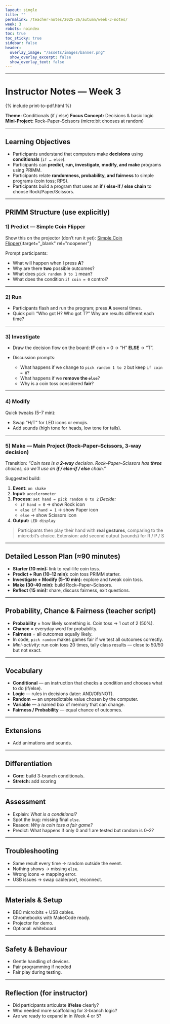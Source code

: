 ```yaml
---
layout: single
title: ""
permalink: /teacher-notes/2025-26/autumn/week-3-notes/
week: 3
robots: noindex
toc: true
toc_sticky: true
sidebar: false
header:
  overlay_image: "/assets/images/banner.png"
  show_overlay_excerpt: false
  show_overlay_text: false
---
```


--------------------------

# Instructor Notes — Week 3

{% include print-to-pdf.html %}

**Theme:** Conditionals (if / else)
**Focus Concept:** Decisions & basic logic
**Mini-Project:** Rock–Paper–Scissors (micro:bit chooses at random)

---

## Learning Objectives

* Participants understand that computers make **decisions** using **conditionals** (`if … else`).
* Participants can **predict, run, investigate, modify, and make** programs using PRIMM.
* Participants relate **randomness, probability, and fairness** to simple programs (coin toss; RPS).
* Participants build a program that uses an **if / else-if / else chain** to choose Rock/Paper/Scissors.

---

## PRIMM Structure (use explicitly)

### 1) Predict — Simple Coin Flipper

Show this on the projector (don’t run it yet): [Simple Coin Flipper](https://makecode.microbit.org/S39804-79642-83776-27829){:target="_blank" rel="noopener"}

Prompt participants:

* What will happen when I press **A**?
* Why are there **two** possible outcomes?
* What does `pick random 0 to 1` mean?
* What does the condition `if coin = 0` control?

---

### 2) Run

* Participants flash and run the program; press **A** several times.
* Quick poll: “Who got H? Who got T?” Why are results different each time?

---

### 3) Investigate

* Draw the decision flow on the board:
  **IF** coin = 0 → “H” **ELSE** → “T”.

* Discussion prompts:
  * What happens if we change to `pick random 1 to 2` but keep `if coin = 0`?
  * What happens if we **remove the `else`**?
  * Why is a coin toss considered **fair**?

---

### 4) Modify

Quick tweaks (5–7 min):

* Swap “H/T” for LED icons or emojis.
* Add sounds (high tone for heads, low tone for tails).

---

### 5) Make — Main Project (Rock–Paper–Scissors, 3-way decision)

Transition: *“Coin toss is a **2-way** decision. Rock–Paper–Scissors has **three** choices, so we’ll use an **if / else-if / else** chain.”*

Suggested build:

1. **Event:** `on shake`
2. **Input:** `accelerometer`
3. **Process:** `set hand = pick random 0 to 2`
   *Decide:*
   * `if hand = 0` → show Rock icon
   * `else if hand = 1` → show Paper icon
   * `else` → show Scissors icon
4. **Output:** `LED display`

> Participants then play their hand with **real gestures**, comparing to the micro\:bit’s choice.
> Extension: add second output (sounds) for R / P / S 

---

## Detailed Lesson Plan (≈90 minutes)

* **Starter (10 min):** link to real-life coin toss.
* **Predict + Run (10–12 min):** coin toss PRIMM starter.
* **Investigate + Modify (5–10 min):** explore and tweak coin toss.
* **Make (30-40 min):** build Rock–Paper–Scissors.
* **Reflect (15 min):** share, discuss fairness, exit questions.

---

## Probability, Chance & Fairness (teacher script)

* **Probability** = how likely something is. Coin toss → 1 out of 2 (50%).
* **Chance** = everyday word for probability.
* **Fairness** = all outcomes equally likely.
* In code, `pick random` makes games fair if we test all outcomes correctly.
* *Mini-activity:* run coin toss 20 times, tally class results — close to 50/50 but not exact.

---

## Vocabulary

* **Conditional** — an instruction that checks a condition and chooses what to do (if/else).
* **Logic** — rules in decisions (later: AND/OR/NOT).
* **Random** — an unpredictable value chosen by the computer.
* **Variable** — a named box of memory that can change.
* **Fairness / Probability** — equal chance of outcomes.

---

## Extensions

* Add animations and sounds.

---

## Differentiation

* **Core:** build 3-branch conditionals.
* **Stretch:** add scoring

---

## Assessment

* Explain: *What is a conditional?*
* Spot the bug: missing final `else`.
* Reason: *Why is coin toss a fair game?*
* Predict: What happens if only 0 and 1 are tested but random is 0–2?

---

## Troubleshooting

* Same result every time → random outside the event.
* Nothing shows → missing `else`.
* Wrong icons → mapping error.
* USB issues → swap cable/port, reconnect.

---

## Materials & Setup

* BBC micro\:bits + USB cables.
* Chromebooks with MakeCode ready.
* Projector for demo.
* Optional: whiteboard

---

## Safety & Behaviour

* Gentle handling of devices.
* Pair programming if needed
* Fair play during testing.

---

## Reflection (for instructor)

* Did participants articulate **if/else** clearly?
* Who needed more scaffolding for 3-branch logic?
* Are we ready to expand in in Week 4 or 5?
